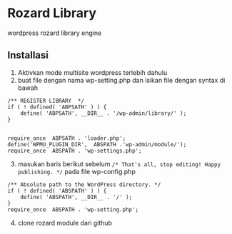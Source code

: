 # Rozard Library
wordpress rozard library engine


## Installasi

1. Aktivkan mode multisite wordpress terlebih dahulu
2. buat file dengan nama wp-setting.php dan isikan file dengan syntax di bawah


```
/** REGISTER LIBRARY  */
if ( ! defined( 'ABPSATH' ) ) {
	define( 'ABPSATH', __DIR__ . '/wp-admin/library/' ); 
}


require_once  ABPSATH . 'loader.php';
define('WPMU_PLUGIN_DIR',  ABSPATH .'wp-admin/module/');
require_once  ABSPATH . 'wp-settings.php';
```

3. masukan baris berikut sebelum `/* That's all, stop editing! Happy publishing. */` pada file wp-config.php

```
/** Absolute path to the WordPress directory. */
if ( ! defined( 'ABSPATH' ) ) {
	define( 'ABSPATH', __DIR__ . '/' );
}
require_once  ABSPATH . 'wp-setting.php';
```

4. clone rozard module dari github
